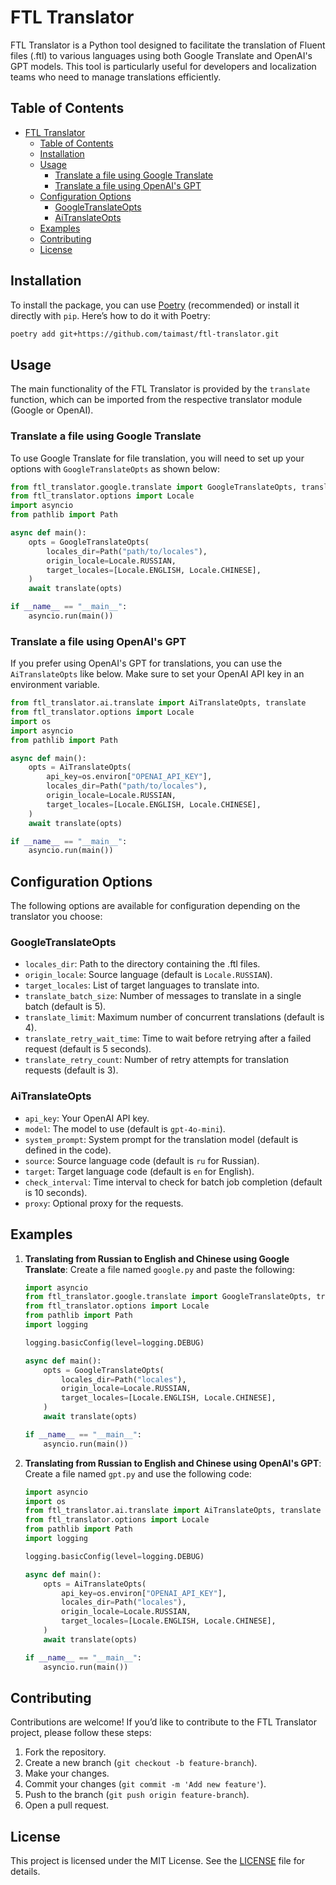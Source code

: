 # FTL Translator

FTL Translator is a Python tool designed to facilitate the translation of Fluent files (.ftl) to various languages using both Google Translate and OpenAI's GPT models. This tool is particularly useful for developers and localization teams who need to manage translations efficiently.

## Table of Contents

- [FTL Translator](#ftl-translator)
  - [Table of Contents](#table-of-contents)
  - [Installation](#installation)
  - [Usage](#usage)
    - [Translate a file using Google Translate](#translate-a-file-using-google-translate)
    - [Translate a file using OpenAI's GPT](#translate-a-file-using-openais-gpt)
  - [Configuration Options](#configuration-options)
    - [GoogleTranslateOpts](#googletranslateopts)
    - [AiTranslateOpts](#aitranslateopts)
  - [Examples](#examples)
  - [Contributing](#contributing)
  - [License](#license)

## Installation

To install the package, you can use [Poetry](https://python-poetry.org/) (recommended) or install it directly with `pip`. Here’s how to do it with Poetry:

```bash
poetry add git+https://github.com/taimast/ftl-translator.git
```


## Usage

The main functionality of the FTL Translator is provided by the `translate` function, which can be imported from the respective translator module (Google or OpenAI).

### Translate a file using Google Translate

To use Google Translate for file translation, you will need to set up your options with `GoogleTranslateOpts` as shown below:

```python
from ftl_translator.google.translate import GoogleTranslateOpts, translate
from ftl_translator.options import Locale
import asyncio
from pathlib import Path

async def main():
    opts = GoogleTranslateOpts(
        locales_dir=Path("path/to/locales"),
        origin_locale=Locale.RUSSIAN,
        target_locales=[Locale.ENGLISH, Locale.CHINESE],
    )
    await translate(opts)

if __name__ == "__main__":
    asyncio.run(main())
```

### Translate a file using OpenAI's GPT

If you prefer using OpenAI's GPT for translations, you can use the `AiTranslateOpts` like below. Make sure to set your OpenAI API key in an environment variable.

```python
from ftl_translator.ai.translate import AiTranslateOpts, translate
from ftl_translator.options import Locale
import os
import asyncio
from pathlib import Path

async def main():
    opts = AiTranslateOpts(
        api_key=os.environ["OPENAI_API_KEY"],
        locales_dir=Path("path/to/locales"),
        origin_locale=Locale.RUSSIAN,
        target_locales=[Locale.ENGLISH, Locale.CHINESE],
    )
    await translate(opts)

if __name__ == "__main__":
    asyncio.run(main())
```

## Configuration Options

The following options are available for configuration depending on the translator you choose:

### GoogleTranslateOpts

- `locales_dir`: Path to the directory containing the .ftl files.
- `origin_locale`: Source language (default is `Locale.RUSSIAN`).
- `target_locales`: List of target languages to translate into.
- `translate_batch_size`: Number of messages to translate in a single batch (default is 5).
- `translate_limit`: Maximum number of concurrent translations (default is 4).
- `translate_retry_wait_time`: Time to wait before retrying after a failed request (default is 5 seconds).
- `translate_retry_count`: Number of retry attempts for translation requests (default is 3).

### AiTranslateOpts

- `api_key`: Your OpenAI API key.
- `model`: The model to use (default is `gpt-4o-mini`).
- `system_prompt`: System prompt for the translation model (default is defined in the code).
- `source`: Source language code (default is `ru` for Russian).
- `target`: Target language code (default is `en` for English).
- `check_interval`: Time interval to check for batch job completion (default is 10 seconds).
- `proxy`: Optional proxy for the requests.

## Examples

1. **Translating from Russian to English and Chinese using Google Translate**:
   Create a file named `google.py` and paste the following:

   ```python
   import asyncio
   from ftl_translator.google.translate import GoogleTranslateOpts, translate
   from ftl_translator.options import Locale
   from pathlib import Path
   import logging

   logging.basicConfig(level=logging.DEBUG)

   async def main():
       opts = GoogleTranslateOpts(
           locales_dir=Path("locales"),
           origin_locale=Locale.RUSSIAN,
           target_locales=[Locale.ENGLISH, Locale.CHINESE],
       )
       await translate(opts)

   if __name__ == "__main__":
       asyncio.run(main())
   ```

2. **Translating from Russian to English and Chinese using OpenAI's GPT**:
   Create a file named `gpt.py` and use the following code:

   ```python
   import asyncio
   import os
   from ftl_translator.ai.translate import AiTranslateOpts, translate
   from ftl_translator.options import Locale
   from pathlib import Path
   import logging

   logging.basicConfig(level=logging.DEBUG)

   async def main():
       opts = AiTranslateOpts(
           api_key=os.environ["OPENAI_API_KEY"],
           locales_dir=Path("locales"),
           origin_locale=Locale.RUSSIAN,
           target_locales=[Locale.ENGLISH, Locale.CHINESE],
       )
       await translate(opts)

   if __name__ == "__main__":
       asyncio.run(main())
   ```

## Contributing

Contributions are welcome! If you’d like to contribute to the FTL Translator project, please follow these steps:

1. Fork the repository.
2. Create a new branch (`git checkout -b feature-branch`).
3. Make your changes.
4. Commit your changes (`git commit -m 'Add new feature'`).
5. Push to the branch (`git push origin feature-branch`).
6. Open a pull request.

## License

This project is licensed under the MIT License. See the [LICENSE](LICENSE) file for details.
